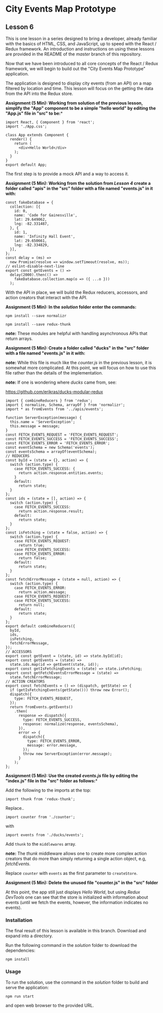 # City Events Map Prototype

## Lesson 6

This is one lesson in a series designed to bring a developer, already
familiar with the basics of HTML, CSS, and JavaScript, up to speed with
the React / Redux framework. An introduction and instructions on using
these lessons are provided in the README of the *master* branch of this
repository.

Now that we have been introduced to all core concepts of the React / Redux
framework, we will begin to build out the "City Events Map Prototype"
application.

The application is designed to display city events (from an API) on a map
filtered by location and time. This lesson will focus on the getting
the data from the API into the Redux store.

**Assignment (5 Min): Working from solution of the previous lesson,
simplify the "App" component to be a simple "hello world" by editing
the "App.js" file in "src" to be:***

```
import React, { Component } from 'react';
import './App.css';

class App extends Component {
  render() {
    return (
      <div>Hello World</div>
    );
  }
}
export default App;
```

The first step is to provide a mock API and a way to access it.

**Assignment (5 Min): Working from the solution from *Lesson 4* create
a folder called "apis" in the "src" folder with a file named "events.js"
in it with:**

```
const fakeDatabase = {
  collection: [{
    id: 0,
    name: 'Code for Gainesville',
    lat: 29.649062,
    lng: -82.331487,
  }, {
    id: 1,
    name: 'Infinity Hall Event',
    lat: 29.650661,
    lng: -82.334829,
  }],
};
const delay = (ms) =>
  new Promise(resolve => window.setTimeout(resolve, ms));
// eslint-disable-next-line
export const getEvents = () =>
  delay(2000).then(() =>
    fakeDatabase.collection.map(o => ({ ...o }))
  );
```

With the API in place, we will build the Redux reducers, accessors, and
action creators that interact with the API.

**Assignment (5 Min): In the *solution* folder enter the commands:**

`npm install --save normalizr`

`npm install --save redux-thunk`

**note:** These modules are helpful with handling asynchronous APIs
that return arrays.

**Assignment (5 Min): Create a folder called "ducks" in the "src" folder
with a file named "events.js" in it with:**

**note:** While this file is much like the *counter.js* in the previous
lesson, it is somewhat more complicated. At this point, we will focus on
how to use this file rather than the details of the implementation.

**note:** If one is wondering where *ducks* came from, see:

https://github.com/erikras/ducks-modular-redux

```
import { combineReducers } from 'redux';
import { normalize, Schema, arrayOf } from 'normalizr';
import * as fromEvents from '../apis/events';

function ServerException(message) {
  this.name = 'ServerException';
  this.message = message;
}
const FETCH_EVENTS_REQUEST = 'FETCH_EVENTS_REQUEST';
const FETCH_EVENTS_SUCCESS = 'FETCH_EVENTS_SUCCESS';
const FETCH_EVENTS_ERROR = 'FETCH_EVENTS_ERROR';
const eventSchema = new Schema('events');
const eventsSchema = arrayOf(eventSchema);
// REDUCERS
const byId = (state = {}, action) => {
  switch (action.type) {
    case FETCH_EVENTS_SUCCESS: {
      return action.response.entities.events;
    }
    default:
      return state;
  }
};
const ids = (state = [], action) => {
  switch (action.type) {
    case FETCH_EVENTS_SUCCESS:
      return action.response.result;
    default:
      return state;
  }
};
const isFetching = (state = false, action) => {
  switch (action.type) {
    case FETCH_EVENTS_REQUEST:
      return true;
    case FETCH_EVENTS_SUCCESS:
    case FETCH_EVENTS_ERROR:
      return false;
    default:
      return state;
  }
};
const fetchErrorMessage = (state = null, action) => {
  switch (action.type) {
    case FETCH_EVENTS_ERROR:
      return action.message;
    case FETCH_EVENTS_REQUEST:
    case FETCH_EVENTS_SUCCESS:
      return null;
    default:
      return state;
  }
};
export default combineReducers({
  byId,
  ids,
  isFetching,
  fetchErrorMessage,
});
// ACCESSORS
export const getEvent = (state, id) => state.byId[id];
export const getEvents = (state) =>
  state.ids.map(id => getEvent(state, id));
export const getIsFetchingEvents = (state) => state.isFetching;
export const getFetchEventsErrorMessage = (state) =>
  state.fetchErrorMessage;
// ACTION CREATORS
export const fetchEvents = () => (dispatch, getState) => {
  if (getIsFetchingEvents(getState())) throw new Error();
  dispatch({
    type: FETCH_EVENTS_REQUEST,
  });
  return fromEvents.getEvents()
    .then(
      response => dispatch({
        type: FETCH_EVENTS_SUCCESS,
        response: normalize(response, eventsSchema),
      }),
      error => {
        dispatch({
          type: FETCH_EVENTS_ERROR,
          message: error.message,
        });
        throw new ServerException(error.message);
      }
    );
};
```

**Assignment (5 Min): Use the created *events.js* file by
editing the "index.js" file in the "src" folder as follows:***

Add the following to the imports at the top:

```
import thunk from 'redux-thunk';
```

Replace..

```
import counter from './counter';
```

with

```
import events from './ducks/events';
```

Add `thunk` to the `middlewares` array.

**note:** The *thunk* middleware allows one to create more complex
action creators that do more than simply returning a single action
object, e.g, *fetchEvents*.

Replace `counter` with `events` as the first parameter to `createStore`.

**Assignment (5 Min): Delete the unused file "counter.js" in the "src"
folder**

At this point, the app still just displays *Hello World*, but using
*Redux DevTools* one can see that the store is initialized with
information about events (until we fetch the events, however, the information
indicates no events).

### Installation

The final result of this lesson is available in this branch. Download and
expand into a directory.

Run the following command in the *solution* folder to download the
dependencies:

`npm install`

### Usage

To run the solution, use the command in the *solution* folder to build
and serve the application:

`npm run start`

and open web browser to the provided URL.
